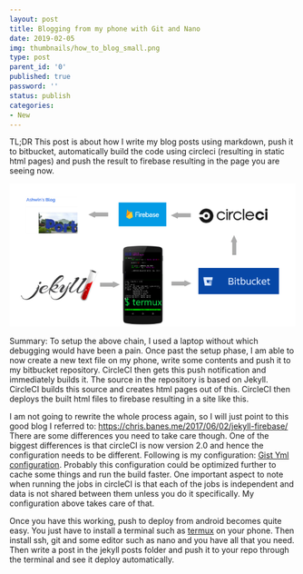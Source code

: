 ```yaml
---
layout: post
title: Blogging from my phone with Git and Nano
date: 2019-02-05
img: thumbnails/how_to_blog_small.png
type: post
parent_id: '0'
published: true
password: ''
status: publish
categories:
- New
---
```


TL;DR
This post is about how I write my blog posts using markdown, push it to bitbucket, automatically build the code using circleci (resulting in static html pages) and push the result to firebase resulting in the page you are seeing now.

![Process](/assets/code/how_to_blog.png "jekyll markdown - bitbucket - circleci - firebase - blog")

Summary: To setup the above chain, I used a laptop without which debugging would have been a pain. Once past the setup phase, I am able to now create a new text file on my phone, write some contents and push it to my bitbucket repository. CircleCI then gets this push notification and immediately builds it. The source in the repository is based on Jekyll. CircleCI builds this source and creates html pages out of this. CircleCI then deploys the built html files to firebase resulting in a site like this.

I am not going to rewrite the whole process 
again, so I will just point to this good blog I 
referred to: 
<https://chris.banes.me/2017/06/02/jekyll-firebase/>
There are some differences you need to take care though. One of the biggest differences is that circleCI is now version 2.0 and hence the configuration needs to be different. Following is my configuration: [Gist Yml configuration](https://gist.github.com/ashwin67/76065e3f95d187b03290bb36f387e3f2).
Probably this configuration could be optimized further to cache some things and run the build faster. One important aspect to note when running the jobs in circleCI is that each of the jobs is independent and data is not shared between them unless you do it specifically. My configuration above takes care of that.

Once you have this working, push to deploy from android becomes quite easy. You just have to install a terminal such as [termux](https://wiki.termux.com/wiki/Main_Page) on your phone. Then install ssh, git and some editor such as nano and you have all that you need. Then write a post in the jekyll posts folder and push it to your repo through the terminal and see it deploy automatically.
